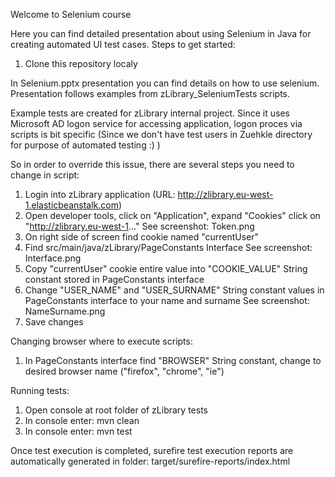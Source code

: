 Welcome to Selenium course

Here you can find detailed presentation about using Selenium in Java for creating automated UI test cases.
Steps to get started:

1. Clone this repository localy

In Selenium.pptx presentation you can find details on how to use selenium. Presentation follows examples from  zLibrary_SeleniumTests scripts.

Example tests are created for zLibrary internal project. Since it uses Microsoft AD logon service for accessing application, logon proces via scripts 
is bit specific (Since we don't have test users in Zuehkle directory for purpose of automated testing :) )

So in order to override this issue, there are several steps you need to change in script:

1. Login into zLibrary application (URL: http://zlibrary.eu-west-1.elasticbeanstalk.com) 
2. Open developer tools, click on "Application", expand "Cookies" click on "http://zlibrary.eu-west-1..." 
     See screenshot: Token.png
3. On right side of screen find cookie named "currentUser"
4. Find src/main/java/zLibrary/PageConstants Interface
	See screenshot: Interface.png
5. Copy "currentUser" cookie entire value into "COOKIE_VALUE" String constant stored in PageConstants interface 
6. Change "USER_NAME" and "USER_SURNAME" String constant values in PageConstants interface to your name and surname
	See screenshot: NameSurname.png
7. Save changes

Changing browser where to execute scripts: 

1. In PageConstants interface find "BROWSER" String constant, change to desired browser name ("firefox", "chrome", "ie")

Running tests:

1. Open console at root folder of zLibrary tests
2. In console enter: mvn clean
3. In console enter: mvn test

Once test execution is completed, surefire test execution reports are automatically generated in folder: target/surefire-reports/index.html



 


